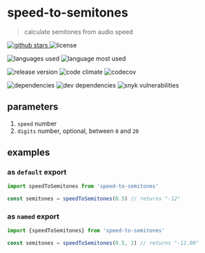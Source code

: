 # speed-to-semitones

> calculate semitones from audio speed

<p>
    <a href="https://github.com/bamdadsabbagh/speed-to-semitones">
        <img alt="github stars" src="https://img.shields.io/github/stars/bamdadsabbagh/speed-to-semitones">
    </a>
    <img alt="license" src="https://img.shields.io/github/license/bamdadsabbagh/speed-to-semitones">
</p>

<p>
    <img alt="languages used" src="https://img.shields.io/github/languages/count/bamdadsabbagh/speed-to-semitones">
    <img alt="language most used" src="https://img.shields.io/github/languages/top/bamdadsabbagh/speed-to-semitones">
</p>

<p>
    <img alt="release version" src="https://img.shields.io/github/v/release/bamdadsabbagh/speed-to-semitones">
    <img alt="code climate" src="https://api.codeclimate.com/v1/badges/e9b9fa29e994f3006aa4/maintainability" />
    <img alt="codecov" src="https://img.shields.io/codecov/c/github/bamdadsabbagh/speed-to-semitones">
</p>

<p>
    <img alt="dependencies" src="https://img.shields.io/david/bamdadsabbagh/speed-to-semitones">
    <img alt="dev dependencies" src="https://img.shields.io/david/dev/bamdadsabbagh/speed-to-semitones">
    <img alt="snyk vulnerabilities" src="https://img.shields.io/snyk/vulnerabilities/github/bamdadsabbagh/speed-to-semitones">
</p>

## parameters

1. `speed` number
2. `digits` number, optional, between `0` and `20`

## examples

### as `default` export

```javascript
import speedToSemitones from 'speed-to-semitones'

const semitones = speedToSemitones(0.5) // returns "-12"
```

### as `named` export

```javascript
import {speedToSemitones} from 'speed-to-semitones'

const semitones = speedToSemitones(0.5, 2) // returns "-12.00"
```
